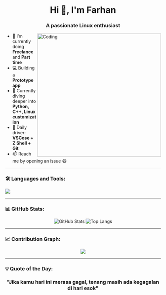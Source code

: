 <h1 align="center">Hi 👋, I'm Farhan</h1>
<h3 align="center">A passionate Linux enthusiast</h3>

<img align="right" alt="Coding" width="400" src="https://cdn.dribbble.com/users/1162077/screenshots/3848914/programmer.gif" />

- 🔭 I’m currently doing **Freelance** and **Part time**
- 💻 Building a **Prototype app**
- 🧠 Currently diving deeper into **Python, C++, Linux customization**
- 🔧 Daily driver: **VSCose + Z Shell + Git**
- 📫 Reach me by opening an issue 😄

---

### 🛠️ Languages and Tools:
<p align="left">
  <img src="https://skillicons.dev/icons?i=linux,bash,python,cpp,vscode,neovim,github" />
</p>

---

### 📊 GitHub Stats:
<p align="center">
  <img src="https://github-readme-stats.vercel.app/api?username=17frn&show_icons=true&theme=tokyonight" alt="GitHub Stats" />
  <img src="https://github-readme-stats.vercel.app/api/top-langs/?username=17frn&layout=compact&theme=tokyonight" alt="Top Langs" />
</p>

---

### 📈 Contribution Graph:
<p align="center">
  <img src="https://github-readme-activity-graph.cyclic.app/graph?username=17frn&theme=tokyo-night" />
</p>

---

### 💡 Quote of the Day:
<h3 align="center">
  <p>"Jika kamu hari ini merasa gagal, tenang masih ada kegagalan di hari esok"</p>
</h3>
